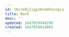 ```yaml
---
id: t6vre0j2jqp10vmdhnyxgca
title: Bash
desc: ''
updated: 1647059940299
created: 1647059914003
---
```



